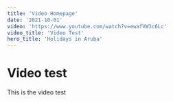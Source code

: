 ```yaml
---
title: 'Video Homepage'
date: '2021-10-01'
video: 'https://www.youtube.com/watch?v=ewafVW3c6Lc'
video_title: 'Video Test'
hero_title: 'Holidays in Aruba'
---
```


# Video test

This is the video test
